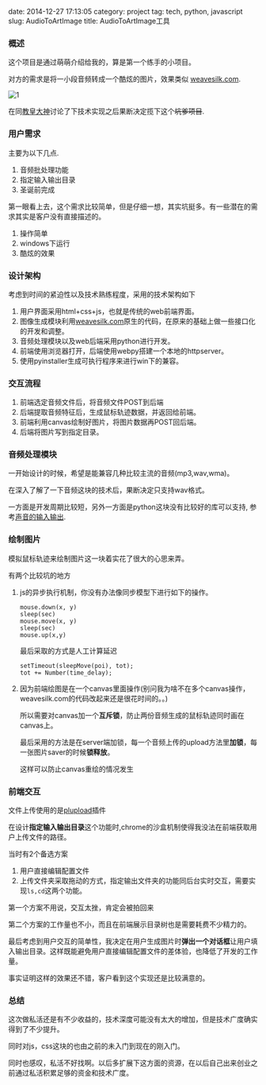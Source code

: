 date: 2014-12-27 17:13:05
category: project 
tag: tech, python, javascript
slug: AudioToArtImage
title: AudioToArtImage工具

### 概述

这个项目是通过萌萌介绍给我的，算是第一个练手的小项目。

对方的需求是将一小段音频转成一个酷炫的图片，效果类似 [weavesilk.com](http://weavesilk.com/).

![1]({filename}/images/AudioToArtImage.png)

在同[教皇大神](http://lingyu.wang/)讨论了下技术实现之后果断决定揽下这个<del>坑爹项目</del>.

### 用户需求


主要为以下几点.

1.	音频批处理功能
2.	指定输入输出目录
3.	圣诞前完成

第一眼看上去，这个需求比较简单，但是仔细一想，其实坑挺多。有一些潜在的需求其实是客户没有直接描述的。

1.	 操作简单
2.	 windows下运行
3.	 酷炫的效果

### 设计架构

考虑到时间的紧迫性以及技术熟练程度，采用的技术架构如下

1.	用户界面采用html+css+js，也就是传统的web前端界面。
2.	图像生成模块利用[weavesilk.com](http://weavesilk.com/)原生的代码，在原来的基础上做一些接口化的开发和调整。
3.	音频处理模块以及web后端采用python进行开发。
4.	前端使用浏览器打开，后端使用webpy搭建一个本地的httpserver。
5.	使用pyinstaller生成可执行程序来进行win下的兼容。

### 交互流程
1.	前端选定音频文件后，将音频文件POST到后端
2.	后端提取音频特征后，生成鼠标轨迹数据，并返回给前端。
3.	前端利用canvas绘制好图片，将图片数据再POST回后端。
4.	后端将图片写到指定目录。

### 音频处理模块
一开始设计的时候，希望是能兼容几种比较主流的音频(mp3,wav,wma)。

在深入了解了一下音频这块的技术后，果断决定只支持wav格式。

一方面是开发周期比较短，另外一方面是python这块没有比较好的库可以支持,
参考[声音的输入输出](http://sebug.net/paper/books/scipydoc/wave_pyaudio.html).

### 绘制图片
模拟鼠标轨迹来绘制图片这一块着实花了很大的心思来弄。

有两个比较坑的地方

1.	js的异步执行机制，你没有办法像同步模型下进行如下的操作。

	<pre><code>mouse.down(x, y)
	sleep(sec)
	mouse.move(x, y)
	sleep(sec)
	mouse.up(x,y)
	</code></pre>
	
	最后采取的方式是人工计算延迟
	
	<pre><code>setTimeout(sleepMove(poi), tot);
	tot += Number(time_delay);
	</code></pre>
	
2.	因为前端绘图是在一个canvas里面操作(别问我为啥不在多个canvas操作，weavesilk.com的代码改起来还是很花时间的。。)
	
	所以需要对canvas加一个**互斥锁**，防止两份音频生成的鼠标轨迹同时画在canvas上。
	
	最后采用的方法是在server端加锁，每一个音频上传的upload方法里**加锁**，每一张图片saver的时候**锁释放**。
	
	这样可以防止canvas重绘的情况发生
	
### 前端交互

文件上传使用的是[plupload](http://www.plupload.com/)插件

在设计**指定输入输出目录**这个功能时,chrome的沙盒机制使得我没法在前端获取用户上传文件的路径。

当时有2个备选方案

1.	用户直接编辑配置文件
2.	上传文件夹采取拖动的方式，指定输出文件夹的功能同后台实时交互，需要实现<code>ls,cd</code>这两个功能。

第一个方案不用说，交互太挫，肯定会被拍回来

第二个方案的工作量也不小，而且在前端展示目录树也是需要耗费不少精力的。

最后考虑到用户交互的简单性，我决定在用户生成图片时**弹出一个对话框**让用户填入输出目录。这样既能避免用户直接编辑配置文件的差体验，也降低了开发的工作量。

事实证明这样的效果还不错，客户看到这个实现还是比较满意的。

### 总结

这次做私活还是有不少收益的，技术深度可能没有太大的增加，但是技术广度确实得到了不少提升。

同时对js，css这块的也由之前的未入门到现在的刚入门。

同时也感叹，私活不好找啊。以后多扩展下这方面的资源，在以后自己出来创业之前通过私活积累足够的资金和技术广度。

	




 
